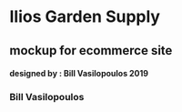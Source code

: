 
# Ilios Garden Supply

## mockup for ecommerce site

#### designed by : Bill Vasilopoulos 2019


### Bill Vasilopoulos
